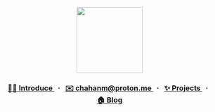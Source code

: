 
<p align="center">
  <img width="150" height="150" src="https://github.com/chebread/chebread/assets/83535893/059f7b8b-0d06-436b-a51f-93638a8e7bd4">
</p>

<h3 align="center">
  <a href="introduce.md">
    👨‍💻&nbsp;Introduce
  </a>&nbsp;&nbsp;·&nbsp;&nbsp;
  <a href="mailto:chahanm@proton.me">
    ✉️&nbsp;chahanm@proton.me
  </a>&nbsp;&nbsp;·&nbsp;&nbsp;
  <a href="projects.md">
    ✨&nbsp;Projects
  </a>&nbsp;&nbsp;·&nbsp;&nbsp;
  <a href="https://thisishaneum.com">
    🏠&nbsp;Blog
  </a>
</h3>
